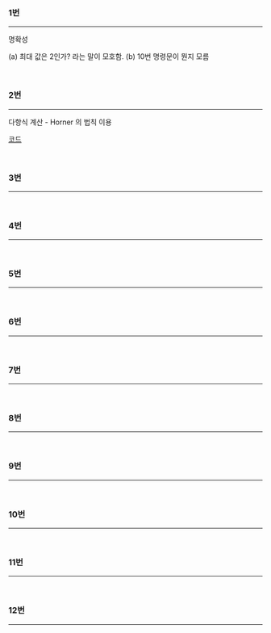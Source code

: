 ### 1번
<hr>
명확성  

(a) 최대 값은 2인가? 라는 말이 모호함.
(b) 10번 명령문이 뭔지 모름  

<br>

### 2번
<hr>
다항식 계산 - Horner 의 법칙 이용  

[코드](https://github.com/ddosang/ComputerScience/tree/main/C로%20쓴%20자료구조론/CH01/02.c)


<br>

### 3번
<hr>


<br>

### 4번
<hr>


<br>

### 5번
<hr>



<br>

### 6번
<hr>


<br>

### 7번
<hr>



<br>

### 8번
<hr>


<br>

### 9번
<hr>


<br>

### 10번
<hr>


<br>

### 11번
<hr>


<br>

### 12번
<hr>


<br>


